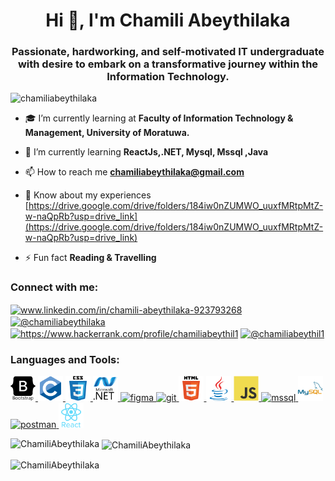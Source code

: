 <h1 align="center">Hi 👋, I'm Chamili Abeythilaka</h1>
<h3 align="center">Passionate, hardworking, and self-motivated IT undergraduate with desire to embark on a transformative journey within the Information Technology.</h3>

<p align="left"> <img src="https://komarev.com/ghpvc/?username=chamiliabeythilaka&label=Profile%20views&color=0e75b6&style=flat" alt="chamiliabeythilaka" /> </p>

- 🎓 I’m currently learning at **Faculty of Information Technology & Management, University of Moratuwa.**

- 🌱 I’m currently learning **ReactJs,.NET, Mysql, Mssql ,Java**

- 📫 How to reach me **chamiliabeythilaka@gmail.com**

- 📄 Know about my experiences [https://drive.google.com/drive/folders/184iw0nZUMWO_uuxfMRtpMtZ-w-naQpRb?usp=drive_link](https://drive.google.com/drive/folders/184iw0nZUMWO_uuxfMRtpMtZ-w-naQpRb?usp=drive_link)

- ⚡ Fun fact **Reading & Travelling**

<h3 align="left">Connect with me:</h3>
<p align="left">
<a href="https://linkedin.com/in/www.linkedin.com/in/chamili-abeythilaka-923793268" target="blank"><img align="center" src="https://raw.githubusercontent.com/rahuldkjain/github-profile-readme-generator/master/src/images/icons/Social/linked-in-alt.svg" alt="www.linkedin.com/in/chamili-abeythilaka-923793268" height="30" width="40" /></a>
<a href="https://medium.com/@chamiliabeythilaka" target="blank"><img align="center" src="https://raw.githubusercontent.com/rahuldkjain/github-profile-readme-generator/master/src/images/icons/Social/medium.svg" alt="@chamiliabeythilaka" height="30" width="40" /></a>
<a href="https://www.hackerrank.com/https://www.hackerrank.com/profile/chamiliabeythil1" target="blank"><img align="center" src="https://raw.githubusercontent.com/rahuldkjain/github-profile-readme-generator/master/src/images/icons/Social/hackerrank.svg" alt="https://www.hackerrank.com/profile/chamiliabeythil1" height="30" width="40" /></a>
<a href="https://www.hackerearth.com/@chamiliabeythil1" target="blank"><img align="center" src="https://raw.githubusercontent.com/rahuldkjain/github-profile-readme-generator/master/src/images/icons/Social/hackerearth.svg" alt="@chamiliabeythil1" height="30" width="40" /></a>
</p>

<h3 align="left">Languages and Tools:</h3>
<p align="left"> <a href="https://getbootstrap.com" target="_blank" rel="noreferrer"> <img src="https://raw.githubusercontent.com/devicons/devicon/master/icons/bootstrap/bootstrap-plain-wordmark.svg" alt="bootstrap" width="40" height="40"/> </a> <a href="https://www.cprogramming.com/" target="_blank" rel="noreferrer"> <img src="https://raw.githubusercontent.com/devicons/devicon/master/icons/c/c-original.svg" alt="c" width="40" height="40"/> </a> <a href="https://www.w3schools.com/css/" target="_blank" rel="noreferrer"> <img src="https://raw.githubusercontent.com/devicons/devicon/master/icons/css3/css3-original-wordmark.svg" alt="css3" width="40" height="40"/> </a> <a href="https://dotnet.microsoft.com/" target="_blank" rel="noreferrer"> <img src="https://raw.githubusercontent.com/devicons/devicon/master/icons/dot-net/dot-net-original-wordmark.svg" alt="dotnet" width="40" height="40"/> </a> <a href="https://www.figma.com/" target="_blank" rel="noreferrer"> <img src="https://www.vectorlogo.zone/logos/figma/figma-icon.svg" alt="figma" width="40" height="40"/> </a> <a href="https://git-scm.com/" target="_blank" rel="noreferrer"> <img src="https://www.vectorlogo.zone/logos/git-scm/git-scm-icon.svg" alt="git" width="40" height="40"/> </a> <a href="https://www.w3.org/html/" target="_blank" rel="noreferrer"> <img src="https://raw.githubusercontent.com/devicons/devicon/master/icons/html5/html5-original-wordmark.svg" alt="html5" width="40" height="40"/> </a> <a href="https://www.java.com" target="_blank" rel="noreferrer"> <img src="https://raw.githubusercontent.com/devicons/devicon/master/icons/java/java-original.svg" alt="java" width="40" height="40"/> </a> <a href="https://developer.mozilla.org/en-US/docs/Web/JavaScript" target="_blank" rel="noreferrer"> <img src="https://raw.githubusercontent.com/devicons/devicon/master/icons/javascript/javascript-original.svg" alt="javascript" width="40" height="40"/> </a> <a href="https://www.microsoft.com/en-us/sql-server" target="_blank" rel="noreferrer"> <img src="https://www.svgrepo.com/show/303229/microsoft-sql-server-logo.svg" alt="mssql" width="40" height="40"/> </a> <a href="https://www.mysql.com/" target="_blank" rel="noreferrer"> <img src="https://raw.githubusercontent.com/devicons/devicon/master/icons/mysql/mysql-original-wordmark.svg" alt="mysql" width="40" height="40"/> </a> <a href="https://postman.com" target="_blank" rel="noreferrer"> <img src="https://www.vectorlogo.zone/logos/getpostman/getpostman-icon.svg" alt="postman" width="40" height="40"/> </a> <a href="https://reactjs.org/" target="_blank" rel="noreferrer"> <img src="https://raw.githubusercontent.com/devicons/devicon/master/icons/react/react-original-wordmark.svg" alt="react" width="40" height="40"/> </a> </p>


<p><img align="left" src="https://github-readme-stats.vercel.app/api/top-langs?username=ChamiliAbeythilaka&show_icons=true&locale=en&layout=compact" alt="ChamiliAbeythilaka" /></p>

<p>&nbsp;<img align="center" src="https://github-readme-stats.vercel.app/api?username=ChamiliAbeythilaka&show_icons=true&locale=en" alt="ChamiliAbeythilaka" /></p>

<p><img align="center" src="https://github-readme-streak-stats.herokuapp.com/?user=ChamiliAbeythilaka&" alt="ChamiliAbeythilaka" /></p>

